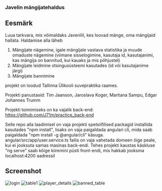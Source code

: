 ### Javelin mängijatehaldus


## Eesmärk

Luua tarkvara, mis võimaldaks Javenilil, kes loovad mänge, oma mängijaid hallata. Haldamise alla läheb 
1) Mängijate nägemine, igale mängijale vastava statistika ja muude omaduste nägemine (viimane sisselogimine, kasutaja id, kasutajanimi, kas mängija on bannitud, kui kauaks ja mis põhjustel)
2) Mängijate leidmine otsingusüsteemi kasutades (id või kasutajanime järgi)
3) Mängijate bannimine

projekt on loodud Tallinna Ülikooli suvepraktika raames.

Projekti panustasid:
Tim Jaanson, Jaroslava Koger, Maritana Sampu, Edgar Johannes Trumm

Projekti toimimiseks on ka vajalik back-end: https://github.com/J71m/practice_back-end

Selle repo alla laadimisel on vaja projekti spetsiifilised packagid installida kasutades "npm install", lisaks on vaja paigaldada angulari cli, mida saab paigaldada "npm install -g @angular/cli" käsuga. 
angular/src/app/user.service.ts failis on vaja vahetada domeen õige peale, kui ei jooksuta samas masinas back-endi.
Tehes projekti kaustas käskluse "ng serve" saab kõige kiiremini püsti front-endi, mis hakkab jooksma localhost:4200 aadressil

## Screenshot
![login](https://raw.githubusercontent.com/J71m/practice_front-end/master/login.JPG)
![table1](https://raw.githubusercontent.com/J71m/practice_front-end/master/table1.JPG)
![player_details](https://raw.githubusercontent.com/J71m/practice_front-end/master/player_detail.JPG)
![banned_table](https://raw.githubusercontent.com/J71m/practice_front-end/master/banned_table.JPG)
